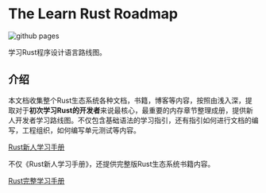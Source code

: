 # The Learn Rust Roadmap

![github pages](https://github.com/tensorchen/learn-rust-roadmap/workflows/github%20pages/badge.svg)

学习Rust程序设计语言路线图。

## 介绍

本文档收集整个Rust生态系统各种文档，书籍，博客等内容，按照由浅入深，提取对于**初次学习Rust的开发者**来说最核心，最重要的内存章节整理成册，提供新人开发者学习路线图。不仅包含基础语法的学习指引，还有指引如何进行文档的编写，工程组织，如何编写单元测试等内容。

[Rust新人学习手册](rust-beginner-handbook.md)

不仅《Rust新人学习手册》，还提供完整版Rust生态系统书籍内容。

[Rust完整学习手册](rust-ecosystem-handbook.md)
